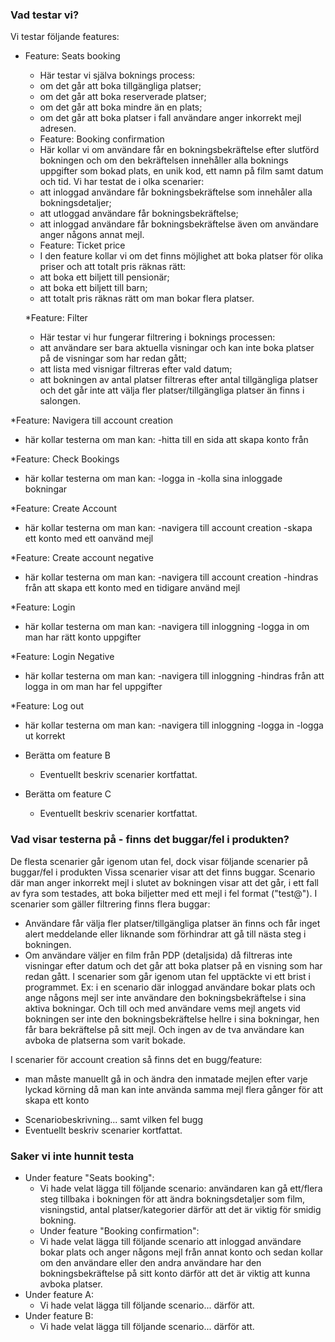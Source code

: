 ### Vad testar vi?
Vi testar följande features:
* Feature: Seats booking
  *  Här testar vi själva boknings process:
  - om det går att boka tillgängliga platser;
  - om det går att boka reserverade platser;
  - om det går att boka mindre än en plats;
  - om det går att boka platser i fall användare anger inkorrekt mejl adresen.

  * Feature: Booking confirmation
  * Här kollar vi om användare får en bokningsbekräftelse efter slutförd bokningen och om den bekräftelsen innehåller alla boknings uppgifter som bokad plats, en unik kod, ett namn på film samt datum och tid. Vi har testat de i olka scenarier:
  - att inloggad användare får bokningsbekräftelse som innehåler alla bokningsdetaljer; 
  - att utloggad användare får bokningsbekräftelse; 
  - att inloggad användare får bokningsbekräftelse även om användare anger någons annat mejl.

  * Feature: Ticket price
  * I den feature kollar vi om det finns möjlighet att boka platser för olika priser och att totalt pris räknas rätt:
  - att boka ett biljett till pensionär;
  - att boka ett biljett till barn;
  - att totalt pris räknas rätt om man bokar flera platser.

  *Feature: Filter
  * Här testar vi hur fungerar filtrering i boknings processen:
  - att användare ser bara aktuella visningar och kan inte boka platser på de visningar som har redan gått;
  - att lista med visnigar filtreras efter vald datum; 
  - att bokningen av antal platser filtreras efter antal tillgängliga platser och det går inte att välja fler platser/tillgängliga platser än finns i salongen.

 *Feature: Navigera till account creation
 * här kollar testerna om man kan:
  -hitta till en sida att skapa konto från
   
 *Feature: Check Bookings
 * här kollar testerna om man kan:
  -logga in
  -kolla sina inloggade bokningar
   
  *Feature: Create Account
 * här kollar testerna om man kan:
  -navigera till account creation
  -skapa ett konto med ett oanvänd mejl
   
*Feature: Create account negative
 * här kollar testerna om man kan:
  -navigera till account creation
  -hindras från att skapa ett konto med en tidigare använd mejl

*Feature: Login
 * här kollar testerna om man kan:
  -navigera till inloggning
  -logga in om man har rätt konto uppgifter

*Feature: Login Negative
 * här kollar testerna om man kan:
  -navigera till inloggning
  -hindras från att logga in om man har fel uppgifter

*Feature: Log out
 * här kollar testerna om man kan:
  -navigera till inloggning
  -logga in
  -logga ut korrekt

* Berätta om feature B
  * Eventuellt beskriv scenarier kortfattat.
* Berätta om feature C
  * Eventuellt beskriv scenarier kortfattat.

 ### Vad visar testerna på - finns det buggar/fel i produkten? 
 De flesta scenarier går igenom utan fel, dock visar följande scenarier på buggar/fel i produkten
 Vissa scenarier visar att det finns buggar.
 Scenario där man anger inkorrekt mejl i slutet av bokningen visar att det går, i ett fall av fyra som testades, att boka biljetter med ett mejl i fel format ("test@"). 
 I scenarier som gäller filtrering finns flera buggar: 
 - Användare får välja fler platser/tillgängliga platser än finns och får inget alert meddelande eller liknande som förhindrar att gå till nästa steg i bokningen. 
 - Om användare väljer en film från PDP (detaljsida) då filtreras inte visningar efter datum och det går att boka platser på en visning som har redan gått. 
 I scenarier som går igenom utan fel upptäckte vi ett brist i programmet. Ex: i en scenario där inloggad användare bokar plats och ange någons mejl ser inte användare den bokningsbekräftelse i sina aktiva bokningar. Och till och med användare vems mejl angets vid bokningen ser inte den bokningsbekräftelse hellre i sina bokningar, hen får bara bekräftelse på sitt mejl. Och ingen av de tva användare kan avboka de platserna som varit bokade.

I scenarier för account creation så finns det en bugg/feature:
- man måste manuellt gå in och ändra den inmatade mejlen efter varje lyckad körning då man kan inte använda samma mejl flera gånger för att skapa ett konto
 * Scenariobeskrivning... samt vilken fel bugg
* Eventuellt beskriv scenarier kortfattat.

### Saker vi inte hunnit testa
* Under feature "Seats booking":
  * Vi hade velat lägga till följande scenario: användaren kan gå ett/flera steg tillbaka i bokningen för att ändra bokningsdetaljer som film, visningstid, antal platser/kategorier därför att det är viktig för smidig bokning. 
  * Under feature "Booking confirmation":
  * Vi hade velat lägga till följande scenario att inloggad användare bokar plats och anger någons mejl från annat konto och sedan kollar om den användare eller den andra användare har den bokningsbekräftelse på sitt konto därför att det är viktig att kunna avboka platser. 
* Under feature A:
  * Vi hade velat lägga till följande scenario... därför att.
* Under feature B:
  * Vi hade velat lägga till följande scenario... därför att.
